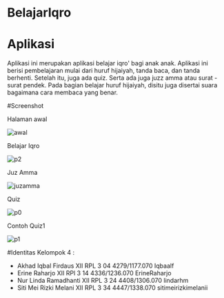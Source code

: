 # BelajarIqro

# Aplikasi
Aplikasi ini merupakan aplikasi belajar iqro' bagi anak anak. Aplikasi ini berisi pembelajaran mulai dari huruf hijaiyah, tanda baca,
dan tanda berhenti. Setelah itu, juga ada quiz. Serta ada juga juzz amma atau surat - surat pendek. Pada bagian belajar huruf hijaiyah,
disitu juga disertai suara bagaimana cara membaca yang benar.

#Screenshot

Halaman awal

![awal](https://cloud.githubusercontent.com/assets/22258609/20958552/c32a84f6-bc88-11e6-8b8c-e935a31aafb7.jpg)

Belajar Iqro

![p2](https://cloud.githubusercontent.com/assets/22258609/20958559/ccfa586c-bc88-11e6-9848-10363f87da45.PNG)

Juz Amma

![juzamma](https://cloud.githubusercontent.com/assets/22258609/20958562/d150fb28-bc88-11e6-88d3-eeac45de9370.jpg)

Quiz

![p0](https://cloud.githubusercontent.com/assets/22258609/20958565/d524b816-bc88-11e6-92d2-8fc7d3e6ab2e.PNG)

Contoh Quiz1

![p1](https://cloud.githubusercontent.com/assets/22258609/20958572/d8b794d0-bc88-11e6-81ae-7817fb866a3d.PNG)


#Identitas
Kelompok 4 :
* Akhad Iqbal Firdaus      XII RPL 3 04 4279/1177.070 Iqbaalf
* Erine Raharjo            XII RPl 3 14 4336/1236.070 ErineRaharjo
* Nur Linda Ramadhanti     XII RPL 3 24 4408/1306.070 lindarhm
* Siti Mei Rizki Melani    XII RPL 3 34 4447/1338.070 sitimeirizkimelanii
